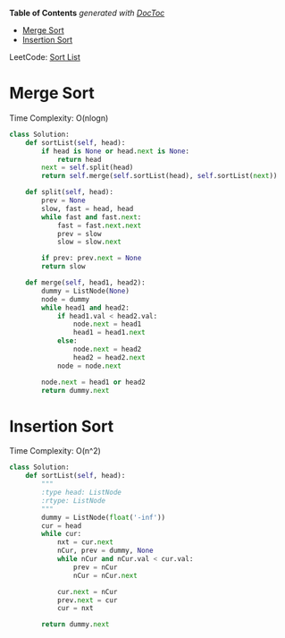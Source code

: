 <!-- START doctoc generated TOC please keep comment here to allow auto update -->
<!-- DON'T EDIT THIS SECTION, INSTEAD RE-RUN doctoc TO UPDATE -->
**Table of Contents**  *generated with [DocToc](https://github.com/thlorenz/doctoc)*

- [Merge Sort](#merge-sort)
- [Insertion Sort](#insertion-sort)

<!-- END doctoc generated TOC please keep comment here to allow auto update -->

LeetCode: [Sort List](https://leetcode.com/problems/sort-list/description/)

# Merge Sort

Time Complexity: O(nlogn)

```python
class Solution:
    def sortList(self, head):
        if head is None or head.next is None:
            return head
        next = self.split(head)
        return self.merge(self.sortList(head), self.sortList(next))

    def split(self, head):
        prev = None
        slow, fast = head, head
        while fast and fast.next:
            fast = fast.next.next
            prev = slow
            slow = slow.next

        if prev: prev.next = None
        return slow

    def merge(self, head1, head2):
        dummy = ListNode(None)
        node = dummy
        while head1 and head2:
            if head1.val < head2.val:
                node.next = head1
                head1 = head1.next
            else:
                node.next = head2
                head2 = head2.next
            node = node.next

        node.next = head1 or head2
        return dummy.next
```

# Insertion Sort

Time Complexity: O(n^2)

```python
class Solution:
    def sortList(self, head):
        """
        :type head: ListNode
        :rtype: ListNode
        """
        dummy = ListNode(float('-inf'))
        cur = head
        while cur:
            nxt = cur.next
            nCur, prev = dummy, None
            while nCur and nCur.val < cur.val:
                prev = nCur
                nCur = nCur.next

            cur.next = nCur
            prev.next = cur
            cur = nxt

        return dummy.next
```
